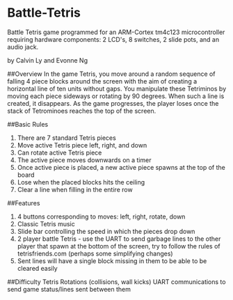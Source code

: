 # Battle-Tetris
Battle Tetris game programmed for an ARM-Cortex tm4c123 microcontroller requiring hardware components: 2 LCD's, 8 switches, 2 slide pots, and an audio jack. 

by Calvin Ly and Evonne Ng

##Overview
In the game Tetris, you move around a random sequence of falling 4 piece blocks around the screen with the aim of creating a horizontal line of ten units without gaps. You manipulate these Tetriminos by moving each piece sideways or rotating by 90 degrees. When such a line is created, it disappears. As the game progresses, the player loses once the stack of Tetrominoes reaches the top of the screen. 


##Basic Rules
1. There are 7 standard Tetris pieces
2. Move active Tetris piece left, right, and down
3. Can rotate active Tetris piece
4. The active piece moves downwards on a timer
5. Once active piece is placed, a new active piece spawns at the top of the board
6. Lose when the placed blocks hits the ceiling
7. Clear a line when filling in the entire row

##Features
1. 4 buttons corresponding to moves: left, right, rotate, down
2. Classic Tetris music
3. Slide bar controlling the speed in which the pieces drop down
4. 2 player battle Tetris - use the UART to send garbage lines to the other player that spawn at the bottom of the screen, try to follow the rules of tetrisfriends.com (perhaps some simplifying changes) 
5. Sent lines will have a single block missing in them to be able to be cleared easily

##Difficulty
Tetris Rotations (collisions, wall kicks)
UART communications to send game status/lines sent between them
